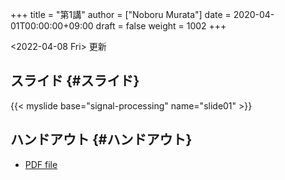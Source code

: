 +++
title = "第1講"
author = ["Noboru Murata"]
date = 2020-04-01T00:00:00+09:00
draft = false
weight = 1002
+++

<span class="timestamp-wrapper"><span class="timestamp">&lt;2022-04-08 Fri&gt; </span></span> 更新


## スライド {#スライド}

{{< myslide base="signal-processing" name="slide01" >}}


## ハンドアウト {#ハンドアウト}

-   [PDF file](https://noboru-murata.github.io/signal-processing/pdfs/slide01.pdf)